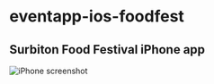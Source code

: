 # eventapp-ios-foodfest
## Surbiton Food Festival iPhone app

![iPhone screenshot](https://github.com/lozarcher/eventapp-ios-foodfest/blob/master/Screenshots/foodfestialiphone.png)

